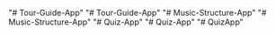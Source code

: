 "# Tour-Guide-App" 
"# Tour-Guide-App" 
"# Music-Structure-App" 
"# Music-Structure-App" 
"# Quiz-App" 
"# Quiz-App" 
"# QuizApp" 
